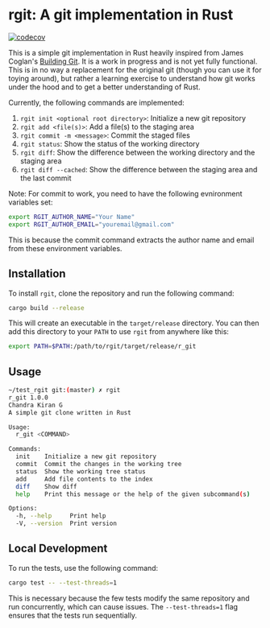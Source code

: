 # rgit: A git implementation in Rust

[![codecov](https://codecov.io/gh/kiran-4444/rgit/graph/badge.svg?token=AZR0Q9UL92)](https://codecov.io/gh/kiran-4444/rgit)

This is a simple git implementation in Rust heavily inspired from James Coglan's [Building Git](https://shop.jcoglan.com/building-git/). It is a work in progress and is not yet fully functional. This is in no way a replacement for the original git (though you can use it for toying around), but rather a learning exercise to understand how git works under the hood and to get a better understanding of Rust.

Currently, the following commands are implemented:
1. `rgit init <optional root directory>`: Initialize a new git repository
2. `rgit add <file(s)>`: Add a file(s) to the staging area
3. `rgit commit -m <message>`: Commit the staged files
4. `rgit status`: Show the status of the working directory
5. `rgit diff`: Show the difference between the working directory and the staging area
6. `rgit diff --cached`: Show the difference between the staging area and the last commit

Note: For commit to work, you need to have the following evnironment variables set:
```bash
export RGIT_AUTHOR_NAME="Your Name"
export RGIT_AUTHOR_EMAIL="youremail@gmail.com"
```
This is because the commit command extracts the author name and email from these environment variables.

## Installation

To install `rgit`, clone the repository and run the following command:

```bash
cargo build --release
```

This will create an executable in the `target/release` directory. You can then add this directory to your `PATH` to use `rgit` from anywhere like this:

```bash
export PATH=$PATH:/path/to/rgit/target/release/r_git
```

## Usage

```bash
~/test_rgit git:(master) ✗ rgit
r_git 1.0.0
Chandra Kiran G
A simple git clone written in Rust

Usage:
  r_git <COMMAND>

Commands:
  init    Initialize a new git repository
  commit  Commit the changes in the working tree
  status  Show the working tree status
  add     Add file contents to the index
  diff    Show diff
  help    Print this message or the help of the given subcommand(s)

Options:
  -h, --help     Print help
  -V, --version  Print version
```

## Local Development

To run the tests, use the following command:

```bash
cargo test -- --test-threads=1
```

This is necessary because the few tests modify the same repository and run concurrently, which can cause issues. The `--test-threads=1` flag ensures that the tests run sequentially.

